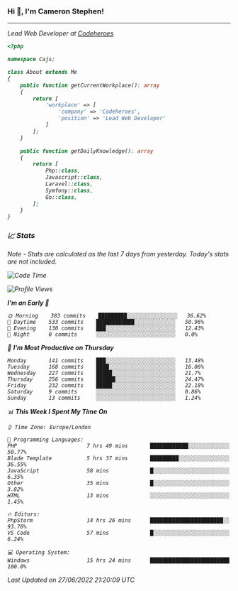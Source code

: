 ### Hi 👋, I'm Cameron Stephen!
<hr>
<p><em>Lead Web Developer at <a href="https://codeheroes.co.uk">Codeheroes</a></p>


```php
<?php

namespace Cajs;

class About extends Me
{
    public function getCurrentWorkplace(): array
    {
        return [
            'workplace' => [
                'company' => 'Codeheroes',
                'position' => 'Lead Web Developer'
            ]
        ];
    }

    public function getDailyKnowledge(): array
    {
        return [
            Php::class,
            Javascript::class,
            Laravel::class,
            Symfony::class,
            Go::class,
        ];
    }
}
```

### 📈 Stats
<p><em>Note - Stats are calculated as the last 7 days from yesterday. Today's stats are not included.</em></p>


<!--START_SECTION:waka-->
![Code Time](http://img.shields.io/badge/Code%20Time-2%2C967%20hrs%2044%20mins-blue)

![Profile Views](http://img.shields.io/badge/Profile%20Views-0-blue)

**I'm an Early 🐤** 

```text
🌞 Morning    383 commits    █████████░░░░░░░░░░░░░░░░   36.62% 
🌆 Daytime    533 commits    ████████████░░░░░░░░░░░░░   50.96% 
🌃 Evening    130 commits    ███░░░░░░░░░░░░░░░░░░░░░░   12.43% 
🌙 Night      0 commits      ░░░░░░░░░░░░░░░░░░░░░░░░░   0.0%

```
📅 **I'm Most Productive on Thursday** 

```text
Monday       141 commits    ███░░░░░░░░░░░░░░░░░░░░░░   13.48% 
Tuesday      168 commits    ████░░░░░░░░░░░░░░░░░░░░░   16.06% 
Wednesday    227 commits    █████░░░░░░░░░░░░░░░░░░░░   21.7% 
Thursday     256 commits    ██████░░░░░░░░░░░░░░░░░░░   24.47% 
Friday       232 commits    █████░░░░░░░░░░░░░░░░░░░░   22.18% 
Saturday     9 commits      ░░░░░░░░░░░░░░░░░░░░░░░░░   0.86% 
Sunday       13 commits     ░░░░░░░░░░░░░░░░░░░░░░░░░   1.24%

```


📊 **This Week I Spent My Time On** 

```text
⌚︎ Time Zone: Europe/London

💬 Programming Languages: 
PHP                      7 hrs 49 mins       ████████████░░░░░░░░░░░░░   50.77% 
Blade Template           5 hrs 37 mins       █████████░░░░░░░░░░░░░░░░   36.55% 
JavaScript               58 mins             █░░░░░░░░░░░░░░░░░░░░░░░░   6.35% 
Other                    35 mins             █░░░░░░░░░░░░░░░░░░░░░░░░   3.82% 
HTML                     13 mins             ░░░░░░░░░░░░░░░░░░░░░░░░░   1.45%

🔥 Editors: 
PhpStorm                 14 hrs 26 mins      ███████████████████████░░   93.76% 
VS Code                  57 mins             █░░░░░░░░░░░░░░░░░░░░░░░░   6.24%

💻 Operating System: 
Windows                  15 hrs 24 mins      █████████████████████████   100.0%

```


 Last Updated on 27/06/2022 21:20:09 UTC
<!--END_SECTION:waka-->
